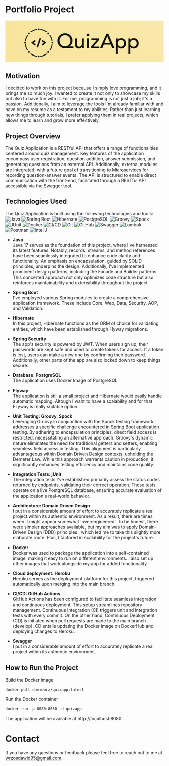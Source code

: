 # Portfolio Project

![Quiz Application Logo](src/main/resources/static/quizapp.png)

## Motivation

I decided to work on this project because I simply love programming, and it brings me so much joy.
I wanted to create it not only to showcase my skills but also to have fun with it.
For me, programming is not just a job; it's a passion. Additionally,
I aim to leverage the tools I'm already familiar with and have on my resume as a testament to my abilities.
Rather than just learning new things through tutorials, I prefer applying them in real projects,
which allows me to learn and grow more effectively.

## Project Overview

The Quiz Application is a RESTful API that offers a range of functionalities centered around quiz management.
Key features of the application encompass user registration, question addition, answer submission, and generating
questions from an external API. Additionally, external modules are integrated, with a future goal of transitioning
to Microservices for recording question-answer events. The API is structured to enable direct communication with the
front-end, facilitated through a RESTful API accessible via the Swagger tool.

## Technologies Used

The Quiz Application is built using the following technologies and tools:  
<img width="50" src="https://user-images.githubusercontent.com/25181517/117201156-9a724800-adec-11eb-9a9d-3cd0f67da4bc.png" alt="Java" title="Java"/>
<img width="50" src="https://user-images.githubusercontent.com/25181517/183891303-41f257f8-6b3d-487c-aa56-c497b880d0fb.png" alt="Spring Boot" title="Spring Boot"/>
<img width="50" src="https://user-images.githubusercontent.com/25181517/117207493-49665200-adf4-11eb-808e-a9c0fcc2a0a0.png" alt="Hibernate" title="Hibernate"/>
<img width="50" src="https://user-images.githubusercontent.com/25181517/117208740-bfb78400-adf5-11eb-97bb-09072b6bedfc.png" alt="PostgreSQL" title="PostgreSQL"/>
<img width="50" src="https://user-images.githubusercontent.com/25181517/183892787-bca94a0e-ffcb-4eeb-8137-e0fc4e446c25.png" alt="Groovy" title="Groovy"/>
<img width="50" src="https://user-images.githubusercontent.com/25181517/202540780-999f189c-341a-438e-a7e3-b0838fda6645.png" alt="Spock" title="Spock"/>
<img width="50" src="https://user-images.githubusercontent.com/25181517/117533873-484d4480-afef-11eb-9fad-67c8605e3592.png" alt="JUnit" title="JUnit"/>
<img width="50" src="https://user-images.githubusercontent.com/25181517/117207330-263ba280-adf4-11eb-9b97-0ac5b40bc3be.png" alt="Docker" title="Docker"/>
<img width="50" src="https://user-images.githubusercontent.com/25181517/183868728-b2e11072-00a5-47e2-8a4e-4ebbb2b8c554.png" alt="CI/CD" title="CI/CD"/>
<img width="50" src="https://user-images.githubusercontent.com/25181517/192108372-f71d70ac-7ae6-4c0d-8395-51d8870c2ef0.png" alt="Git" title="Git"/>
<img width="50" src="https://user-images.githubusercontent.com/25181517/192108374-8da61ba1-99ec-41d7-80b8-fb2f7c0a4948.png" alt="GitHub" title="GitHub"/>
<img width="50" src="https://user-images.githubusercontent.com/25181517/186711335-a3729606-5a78-4496-9a36-06efcc74f800.png" alt="Swagger" title="Swagger"/>
<img width="50" src="https://user-images.githubusercontent.com/25181517/190229463-87fa862f-ccf0-48da-8023-940d287df610.png" alt="Lombok" title="Lombok"/>
<img width="50" src="https://user-images.githubusercontent.com/25181517/192109061-e138ca71-337c-4019-8d42-4792fdaa7128.png" alt="Postman" title="Postman"/>
<img width="50" src="https://user-images.githubusercontent.com/25181517/192108890-200809d1-439c-4e23-90d3-b090cf9a4eea.png" alt="InteliJ" title="InteliJ"/>

- **Java**  
  Java 17 serves as the foundation of this project, where I've harnessed its latest features.
  Notably, records, streams, and method references have been seamlessly integrated to enhance code clarity and
  functionality.
  An emphasis on encapsulation, guided by SOLID principles, underpins the design.
  Additionally, I've implemented prominent design patterns, including the Facade and Builder patterns.
  This concerted approach not only optimizes code structure but also reinforces maintainability and extensibility
  throughout the project.


- **Spring Boot**  
  I've employed various Spring modules to create a comprehensive application framework.
  These include Core, Web, Data, Security, AOP, and Validation.


- **Hibernate**  
  In this project, Hibernate functions as the ORM of choice for validating entities,
  which have been established through Flyway migrations.


- **Spring Security**  
  The app's security is powered by JWT. When users sign up, their passwords are kept safe and used to create tokens for
  access.
  If a token is lost, users can make a new one by confirming their password.
  Additionally, other parts of the app are also locked down to keep things secure.


- **Database: PostgreSQL**  
  The application uses Docker Image of PostgreSQL.


- **Flyway**  
  The application is still a small project and Hibernate would easily handle automatic mapping.
  Altough I want to have a scalability and for that FLyway is really suitable option.


- **Unit Testing: Groovy, Spock**  
  Leveraging Groovy in conjunction with the Spock testing framework addresses a specific challenge encountered in
  Spring Boot application testing. By adhering to encapsulation principles, direct field access is restricted,
  necessitating an alternative approach. Groovy's dynamic nature eliminates the need for traditional getters and
  setters,
  enabling seamless field access in testing. This alignment is particularly advantageous within Domain Driven Design
  contexts,
  upholding the Demeter Law. While this approach warrants caution in production,
  it significantly enhances testing efficiency and maintains code quality.


- **Integration Tests: jUnit**  
  The integration tests I've established primarily assess the status codes returned by endpoints,
  validating their correct operation. These tests operate on a live PostgreSQL database, ensuring accurate
  evaluation of the application's real-world behavior.


- **Architecture: Domain Driven Design**  
  I put in a considerable amount of effort to accurately replicate a real project within its authentic environment.
  As a result, there are times when it might appear somewhat 'overengineered'.
  To be honest, there were simpler approaches available, but my aim was to apply Domain-Driven Design (DDD) principles
  , which led me to take this slightly more elaborate route. Plus, I factored in scalability for the project's future.


- **Docker**  
  Docker was used to package the application into a self-contained image, making it easy to run on different
  environments.
  I also set up other images that work alongside my app for added functionality.


- **Cloud deployment: Heroku**  
  Heroku serves as the deployment platform for this project, triggered automatically upon merging into the main branch.


- **CI/CD: GitHub Actions**  
  GitHub Actions has been configured to facilitate seamless integration and continuous deployment.
  This setup streamlines repository management. Continuous Integration (CI) triggers unit and integration tests with
  every commit.
  On the other hand, Continuous Deployment (CD) is initiated when pull requests are made to the main branch (develop).
  CD entails updating the Docker image on DockerHub and deploying changes to Heroku.


- **Swagger**  
  I put in a considerable amount of effort to accurately replicate a real project within its authentic environment.

## How to Run the Project

Build the Docker image

```
docker pull davidwrz/quizapp:latest
```

Run the Docker container

```
docker run -p 8080:8080 -d quizapp
```

The application will be available at http://localhost:8080.

# Contact

If you have any questions or feedback please feel free to reach out to me at wrzosdawid95@gmail.com.